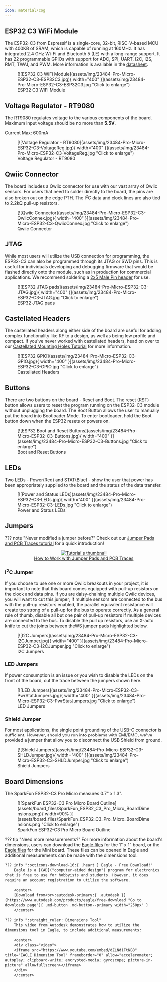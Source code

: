 ```yaml
---
icon: material/cog
---
```


## ESP32 C3 WiFi Module

The ESP32-C3 from Espressif is a single-core, 32-bit, RISC-V-based MCU with 400KB of SRAM, which is capable of running at 160MHz. It has integrated 2.4 GHz Wi-Fi and Bluetooth 5 (LE) with a long-range support. It has 22 programmable GPIOs with support for ADC, SPI, UART, I2C, I2S, RMT, TWAI, and PWM. More information is available in the [datasheet](Documents/esp32-c3-mini-1_datasheet_en.pdf). 


<figure markdown>
[![ESP32 C3 WiFi Module](assets/img/23484-Pro-Micro-ESP32-C3-ESP32C3.jpg){ width="400" }](assets/img/23484-Pro-Micro-ESP32-C3-ESP32C3.jpg "Click to enlarge")
<figcaption markdown>ESP32 C3 WiFi Module</figcaption>
</figure>

## Voltage Regulator - RT9080

The RT9080 regulates voltage to the various components of the board. Maximum input voltage should be no more than <b>5.5V</b>. 

Current Max: 600mA

<figure markdown>
[![Voltage Regulator - RT9080](assets/img/23484-Pro-Micro-ESP32-C3-VoltageReg.jpg){ width="400" }](assets/img/23484-Pro-Micro-ESP32-C3-VoltageReg.jpg "Click to enlarge")
<figcaption markdown>Voltage Regulator - RT9080</figcaption>
</figure>

## Qwiic Connector

The board includes a Qwiic connector for use with our vast array of Qwiic sensors. For users that need to solder directly to the board, the pins are also broken out on the edge PTH. The I<sup>2</sup>C data and clock lines are also tied to 2.2kΩ pull-up resistors.

<figure markdown>
[![Qwiic Connector](assets/img/23484-Pro-Micro-ESP32-C3-QwiicConnex.jpg){ width="400" }](assets/img/23484-Pro-Micro-ESP32-C3-QwiicConnex.jpg "Click to enlarge")
<figcaption markdown>Qwiic Connector</figcaption>
</figure>


## JTAG 

While most users will utilize the USB connection for programming, the ESP32-C3 can also be programmed through its JTAG or SWD pins. This is useful for individuals developing and debugging firmware that would be flashed directly onto the module, such as in production for commercial applications. We recommend soldering a [2x5 Male Pin header](https://www.sparkfun.com/products/15362) for use. 

<figure markdown>
[![ESP32 JTAG pads](assets/img/23484-Pro-Micro-ESP32-C3-JTAG.jpg){ width="400" }](assets/img/23484-Pro-Micro-ESP32-C3-JTAG.jpg "Click to enlarge")
<figcaption markdown>ESP32 JTAG pads</figcaption>
</figure>




## Castellated Headers

The castellated headers along either side of the board are useful for adding complex functionality like RF to a design, as well as being low profile and compact. If you've never worked with castellated headers, head on over to our [Castellated Mounting Holes Tutorial](https://learn.sparkfun.com/tutorials/how-to-solder-castellated-mounting-holes) for more information. 

<figure markdown>
[![ESP32 GPIO](assets/img/23484-Pro-Micro-ESP32-C3-GPIO.jpg){ width="400" }](assets/img/23484-Pro-Micro-ESP32-C3-GPIO.jpg "Click to enlarge")
<figcaption markdown>Castellated Headers</figcaption>
</figure>



## Buttons

There are two buttons on the board - Reset and Boot. The reset (RST) button allows users to reset the program running on the ESP32-C3 module without unplugging the board. The Boot Button allows the user to manually put the board into Bootloader Mode. To enter bootloader, hold the Boot button down when the ESP32 resets or powers on. 

<figure markdown>
[![ESP32 Boot and Reset Buttons](assets/img/23484-Pro-Micro-ESP32-C3-Buttons.jpg){ width="400" }](assets/img/23484-Pro-Micro-ESP32-C3-Buttons.jpg "Click to enlarge")
<figcaption markdown>Boot and Reset Buttons</figcaption>
</figure>



## LEDs

Two LEDs - Power(Red) and STAT(Blue) - show the user that power has been appropriately supplied to the board and the status of the data transfer. 

<figure markdown>
[![Power and Status LEDs](assets/img/23484-Pro-Micro-ESP32-C3-LEDs.jpg){ width="400" }](assets/img/23484-Pro-Micro-ESP32-C3-LEDs.jpg "Click to enlarge")
<figcaption markdown>Power and Status LEDs</figcaption>
</figure>

## Jumpers

??? note "Never modified a jumper before?"
	Check out our <a href="https://learn.sparkfun.com/tutorials/664">Jumper Pads and PCB Traces tutorial</a> for a quick introduction!
	<p align="center">
		<a href="https://learn.sparkfun.com/tutorials/664">
		<img src="https://cdn.sparkfun.com/c/264-148/assets/learn_tutorials/6/6/4/PCB_TraceCutLumenati.jpg" alt="Tutorial's thumbnail"><br>
        How to Work with Jumper Pads and PCB Traces</a>
	</p>

### I<sup>2</sup>C Jumper

If you choose to use one or more Qwiic breakouts in your project, it is important to note that this board comes equipped with pull-up resistors on the clock and data pins. If you are daisy-chaining multiple Qwiic devices, you will want to cut this jumper; if multiple sensors are connected to the bus with the pull-up resistors enabled, the parallel equivalent resistance will create too strong of a pull-up for the bus to operate correctly. As a general rule of thumb, disable all but one pair of pull-up resistors if multiple devices are connected to the bus. To disable the pull up resistors, use an X-acto knife to cut the joints between theWS jumper pads highlighted below.

<figure markdown>
[![I2C Jumpers](assets/img/23484-Pro-Micro-ESP32-C3-I2CJumper.jpg){ width="400" }](assets/img/23484-Pro-Micro-ESP32-C3-I2CJumper.jpg "Click to enlarge")
<figcaption markdown>I2C Jumpers</figcaption>
</figure>

### LED Jumpers

If power consumption is an issue or you wish to disable the LEDs on the front of the board, cut the trace between the jumpers shown here. 

<figure markdown>
[![LED Jumpers](assets/img/23484-Pro-Micro-ESP32-C3-PwrStatJumpers.jpg){ width="400" }](assets/img/23484-Pro-Micro-ESP32-C3-PwrStatJumpers.jpg "Click to enlarge")
<figcaption markdown>LED Jumpers</figcaption>
</figure>

### Shield Jumper

For most applications, the single point grounding of the USB-C connector is sufficient. However, should you run into problems with EMI/EMC, we've provided a jumper that allow you to disconnect the USB Shield from ground.


<figure markdown>
[![Shield Jumpers](assets/img/23484-Pro-Micro-ESP32-C3-SHLDJumper.jpg){ width="400" }](assets/img/23484-Pro-Micro-ESP32-C3-SHLDJumper.jpg "Click to enlarge")
<figcaption markdown>Shield Jumpers</figcaption>
</figure>

## Board Dimensions

The SparkFun ESP32-C3 Pro Micro measures 0.7" x 1.3". 

<figure markdown>
[![SparkFun ESP32-C3 Pro Micro Board Outline](assets/board_files/SparkFun_ESP32_C3_Pro_Micro_BoardDimensions.png){ width=90% }](assets/board_files/SparkFun_ESP32_C3_Pro_Micro_BoardDimensions.png "Click to enlarge")
<figcaption markdown>SparkFun ESP32-C3 Pro Micro Board Outline</figcaption>
</figure>



??? tip "Need more measurements?"
	For more information about the board's dimensions, users can download the [Eagle files](assets/board_files/22638-SparkFun_Color_Sensor_OPT4048-EagleFiles.zip) for the 1" x 1" board, or the [Eagle files](assets/board_files/22639-SparkFun_Color_Sensor_OPT4048_Mini-EagleFiles.zip) for the Mini board. These files can be opened in Eagle and additional measurements can be made with the dimensions tool.

	??? info ":octicons-download-16:{ .heart } Eagle - Free Download!"
		Eagle is a [CAD]("computer-aided design") program for electronics that is free to use for hobbyists and students. However, it does require an account registration to utilize the software.

		<center>
		[Download from<br>:autodesk-primary:{ .autodesk }](https://www.autodesk.com/products/eagle/free-download "Go to downloads page"){ .md-button .md-button--primary width="250px" }
		</center>
	
	??? info ":straight_ruler: Dimensions Tool"
		This video from Autodesk demonstrates how to utilize the dimensions tool in Eagle, to include additional measurements:

		<center>
		<div class="video">
		<iframe src="https://www.youtube.com/embed/dZLNd1FtNB8" title="EAGLE Dimension Tool" frameborder="0" allow="accelerometer; autoplay; clipboard-write; encrypted-media; gyroscope; picture-in-picture" allowfullscreen></iframe>
		</div>
		</center>



